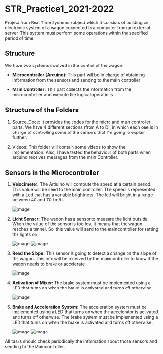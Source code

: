 # STR_Practice1_2021-2022
Project from Real Time Systems subject which It consists of building an electronic system of a wagon connected to a computer from an external server. This system must perform some operations within the specified period of time. 


## Structure

We have two systems involved in the control of the wagon:

 -  **Microcontroller (Arduino)**: This part will be in charge of obtaining information from the sensors and sending to the main controller

 -  **Main Controller:** This part collects the information from the microcontroller and execute the logical operations 

## Structure of the Folders

1. Source_Code: It provides the codes for the micro and main controller parts. We have 4 different sections (from A to D), in which each one is in charge of controlling some of the sensors that I'm going to explain further.

2. Videos: This folder will contain some videos to show the implementation. Also, I have tested the behaviour of both parts when arduino receives messages from the main Controller. 

## Sensors in the Microcontroller

 1. **Velocimeter:** The Arduino will compute the speed at a certain period. This value will be send to the main controller. The speed is represented with a Led that has a variable brightness. The led will bright in a range between 40 and 70 km/h.  

       ![image](https://user-images.githubusercontent.com/79408013/152409765-43ef992c-0648-4b8a-907a-7faa2999fdff.png)

 3. **Light Sensor:** The wagon has a sensor to measure the light outside. When the value of the sensor is too low, it means that the wagon reaches a tunnel. So, this value will send to the maincontroller for setting the lights on
 
       ![image](https://user-images.githubusercontent.com/79408013/152410175-f1f99bb4-b52b-4b02-b7b8-2aed846ced87.png)        ![image](https://user-images.githubusercontent.com/79408013/152410281-aad1f97c-d1f8-4af3-a05f-a18c6e244184.png)
 
 4. **Read the Slope:** This sensor is going to detect a change on the slope of the wagon. This info will be received by the maincontroller to know if the wagon needs to brake or accelerate

       ![image](https://user-images.githubusercontent.com/79408013/152411129-f6781398-f9cc-4a59-9c25-2445cc0eba5c.png)

 5. **Activation of Mixer:** The brake system must be implemented using a LED that turns on when the brake is activated and turns off otherwise.

       ![image](https://user-images.githubusercontent.com/79408013/152412165-a001bd4f-b5bf-4fb9-91a1-f1d03a54f0f8.png)
       
 6. **Brake and Acceleration System:** The acceleration system must be implemented using a LED that turns on when the accelerator is activated and turns off otherwise. The brake system must be implemented using a LED that turns on when the brake is activated and turns off otherwise.

       ![image](https://user-images.githubusercontent.com/79408013/152412535-a2aca09a-5b0d-4fc1-ba29-a86a621b5c4e.png)  ![image](https://user-images.githubusercontent.com/79408013/152412608-61b132d9-ccb2-416a-84e9-f3c22d59635c.png)

All tasks should check periodically the information about those sensors and sending to the Maincontroller.
